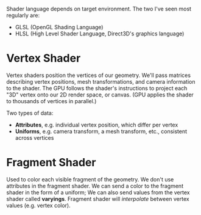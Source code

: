 Shader language depends on target environment. The two I've seen most regularly are:
- GLSL (OpenGL Shading Language)
- HLSL (High Level Shader Language, Direct3D's graphics language)
# Vertex Shader

Vertex shaders position the vertices of our geometry. We'll pass matrices describing vertex positions, mesh transformations, and camera information to the shader. The GPU follows the shader's instructions to project each "3D" vertex onto our 2D render space, or canvas. (GPU applies the shader to thousands of vertices in parallel.)

Two types of data:
- **Attributes**, e.g. individual vertex position, which differ per vertex
- **Uniforms**, e.g. camera transform, a mesh transform, etc., consistent across vertices
# Fragment Shader

Used to color each visible fragment of the geometry. We don't use attributes in the fragment shader. We can send a color to the fragment shader in the form of a uniform; We can also send values from the vertex shader called **varyings**. Fragment shader will *interpolate* between vertex values (e.g. vertex color). 